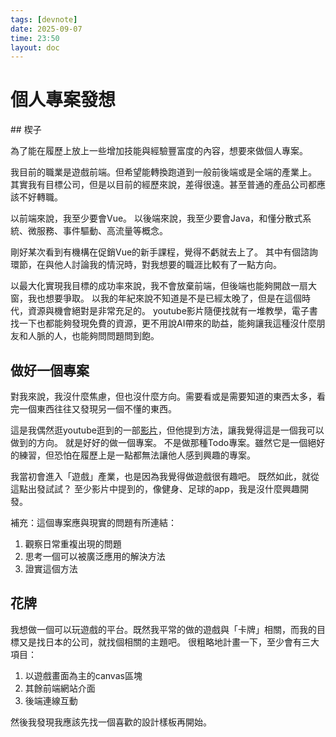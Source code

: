 ```yaml
---
tags: [devnote]
date: 2025-09-07
time: 23:50
layout: doc
---
```


# 個人專案發想

<DocDate :date="$frontmatter.date" />
## 楔子

為了能在履歷上放上一些增加技能與經驗豐富度的內容，想要來做個人專案。

我目前的職業是遊戲前端。但希望能轉換跑道到一般前後端或是全端的產業上。
其實我有目標公司，但是以目前的經歷來說，差得很遠。甚至普通的產品公司都應該不好轉職。

以前端來說，我至少要會Vue。
以後端來說，我至少要會Java，和懂分散式系統、微服務、事件驅動、高流量等概念。

剛好某次看到有機構在促銷Vue的新手課程，覺得不虧就去上了。
其中有個諮詢環節，在與他人討論我的情況時，對我想要的職涯比較有了一點方向。

以最大化實現我目標的成功率來說，我不會放棄前端，但後端也能夠開啟一扇大窗，我也想要爭取。
以我的年紀來說不知道是不是已經太晚了，但是在這個時代，資源與機會絕對是非常充足的。
youtube影片隨便找就有一堆教學，電子書找一下也都能夠發現免費的資源，更不用說AI帶來的助益，能夠讓我這種沒什麼朋友和人脈的人，也能夠問問題問到飽。

## 做好一個專案
對我來說，我沒什麼焦慮，但也沒什麼方向。需要看或是需要知道的東西太多，看完一個東西往往又發現另一個不懂的東西。

這是我偶然逛youtube逛到的一部[影片](https://www.youtube.com/watch?v=tr4saJGic4o&list=WL&index=26)，但他提到方法，讓我覺得這是一個我可以做到的方向。
就是好好的做一個專案。
不是做那種Todo專案。雖然它是一個絕好的練習，但恐怕在履歷上是一點都無法讓他人感到興趣的專案。

我當初會進入「遊戲」產業，也是因為我覺得做遊戲很有趣吧。
既然如此，就從這點出發試試？
至少影片中提到的，像健身、足球的app，我是沒什麼興趣開發。

補充：這個專案應與現實的問題有所連結：
1. 觀察日常重複出現的問題
2. 思考一個可以被廣泛應用的解決方法
3. 證實這個方法


## 花牌
我想做一個可以玩遊戲的平台。既然我平常的做的遊戲與「卡牌」相關，而我的目標又是找日本的公司，就找個相關的主題吧。
很粗略地計畫一下，至少會有三大項目：
1. 以遊戲畫面為主的canvas區塊
2. 其餘前端網站介面
3. 後端連線互動

然後我發現我應該先找一個喜歡的設計樣板再開始。
